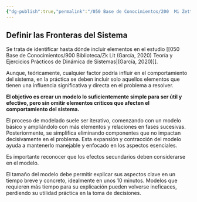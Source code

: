```yaml
---
{"dg-publish":true,"permalink":"/050 Base de Conocimientos/200  Mi Zettelkasten/040 Teoría General de Sistemas (TGS)/Zk Definir las Fronteras del Sistema/","tags":["fronterasSistema"]}
---
```


## Definir las Fronteras del Sistema
Se trata de identificar hasta dónde incluir elementos en el estudio  [[050 Base de Conocimientos/900 Biblioteca/Zk Lit (García, 2020) Teoría y Ejercicios Prácticos de Dinámica de Sistemas\|(García, 2020)]]. 

Aunque, teóricamente, cualquier factor podría influir en el comportamiento del sistema, en la práctica se deben incluir solo aquellos elementos que tienen una influencia significativa y directa en el problema a resolver.

**El objetivo es crear un modelo lo suficientemente simple para ser útil y efectivo, pero sin omitir elementos críticos que afecten el comportamiento del sistema.**

El proceso de modelado suele ser iterativo, comenzando con un modelo básico y ampliándolo con más elementos y relaciones en fases sucesivas. Posteriormente, se simplifica eliminando componentes que no impactan decisivamente en el problema. Esta expansión y contracción del modelo ayuda a mantenerlo manejable y enfocado en los aspectos esenciales.

Es importante reconocer que los efectos secundarios deben considerarse en el modelo. 

El tamaño del modelo debe permitir explicar sus aspectos clave en un tiempo breve y concreto, idealmente en unos 10 minutos. Modelos que requieren más tiempo para su explicación pueden volverse ineficaces, perdiendo su utilidad práctica en la toma de decisiones.